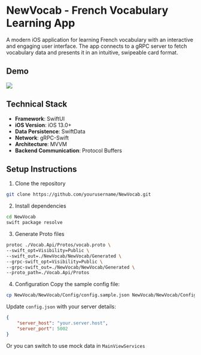 # NewVocab - French Vocabulary Learning App

A modern iOS application for learning French vocabulary with an interactive and engaging user interface. The app connects to a gRPC server to fetch vocabulary data and presents it in an intuitive, swipeable card format.

## Demo
![](Demo/demo.gif)

## Technical Stack

- **Framework**: SwiftUI
- **iOS Version**: iOS 13.0+
- **Data Persistence**: SwiftData
- **Network**: gRPC-Swift
- **Architecture**: MVVM
- **Backend Communication**: Protocol Buffers

## Setup Instructions

1. Clone the repository
```bash
git clone https://github.com/yourusername/NewVocab.git
```

2. Install dependencies
```bash
cd NewVocab
swift package resolve
```

3. Generate Proto files
```bash
protoc ./Vocab.Api/Protos/vocab.proto \
--swift_opt=Visibility=Public \
--swift_out=./NewVocab/NewVocab/Generated \
--grpc-swift_opt=Visibility=Public \
--grpc-swift_out=./NewVocab/NewVocab/Generated \
--proto_path=./Vocab.Api/Protos
```

4. Configuration
Copy the sample config file:
```bash
cp NewVocab/NewVocab/Config/config.sample.json NewVocab/NewVocab/Config/config.json
```
Update `config.json` with your server details:
```json
{
    "server_host": "your.server.host",
    "server_port": 5002
}
```
Or you can switch to use mock data in `MainViewServices`
